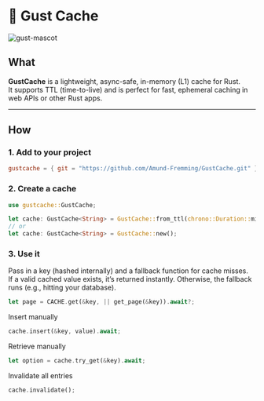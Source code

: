 # 🦀 Gust Cache

![gust-mascot](https://png.pngtree.com/png-vector/20240805/ourmid/pngtree-sticker-of-a-cartoon-gust-of-wind-png-image_13078480.png)

## What

**GustCache** is a lightweight, async-safe, in-memory (L1) cache for Rust.  
It supports TTL (time-to-live) and is perfect for fast, ephemeral caching in web APIs or other Rust apps.

---

## How

### 1. Add to your project

```toml
gustcache = { git = "https://github.com/Amund-Fremming/GustCache.git" }
```

### 2. Create a cache

```rust
use gustcache::GustCache;

let cache: GustCache<String> = GustCache::from_ttl(chrono::Duration::minutes(2));
// or
let cache: GustCache<String> = GustCache::new();
```

### 3. Use it

Pass in a key (hashed internally) and a fallback function for cache misses.  
If a valid cached value exists, it’s returned instantly. Otherwise, the fallback runs (e.g., hitting your database).

```rust
let page = CACHE.get(&key, || get_page(&key)).await?;
```

Insert manually

```rust
cache.insert(&key, value).await;
```

Retrieve manually

```rust
let option = cache.try_get(&key).await;
```

Invalidate all entries

```rust
cache.invalidate();
```